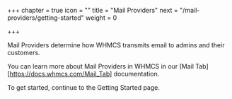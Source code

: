+++
chapter = true
icon = "<i class='fa fa-paper-plane-o fa-fw'></i>"
title = "Mail Providers"
next = "/mail-providers/getting-started"
weight = 0

+++

Mail Providers determine how WHMCS transmits email to admins and their customers.

You can learn more about Mail Providers in WHMCS in our [Mail Tab][https://docs.whmcs.com/Mail_Tab] documentation.

To get started, continue to the Getting Started page.
